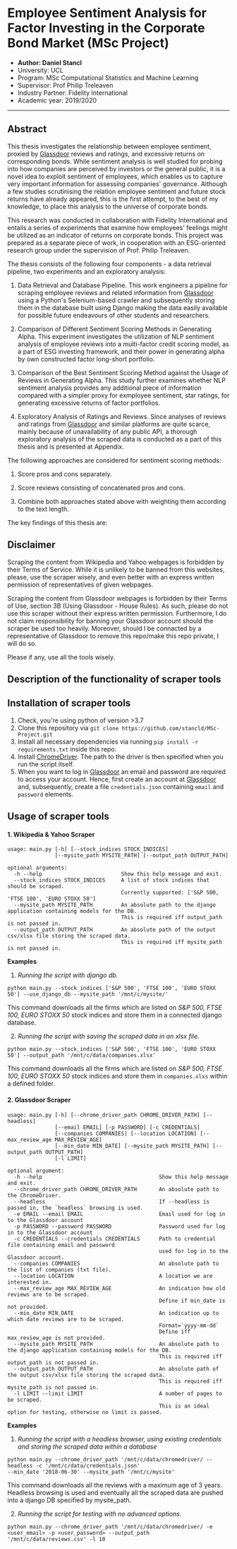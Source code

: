 # Employee Sentiment Analysis for Factor Investing in the Corporate Bond Market (MSc Project)

- **Author: Daniel Stancl**
- University: UCL
- Program: MSc Computational Statistics and Machine Learning
- Supervisor: Prof Philip Treleaven
- Industry Partner: Fidelity International
- Academic year: 2019/2020

<hr>

## Abstract
This thesis investigates the relationship between employee sentiment, proxied by [Glassdoor](https://www.glassdoor.com) reviews and ratings, and excessive returns on corresponding bonds. While sentiment analysis is well studied for probing into how companies are perceived by investors or the general public, it is a novel idea to exploit sentiment of employees, which enables us to capture very important information for assessing companies' governance. Although a few studies scrutinising the relation employee sentiment and future stock returns have already appeared, this is the first attempt, to the best of my knowledge, to place this analysis to the universe of corporate bonds.

This research was conducted in collaboration with Fidelity International and entails a series of experiments that examine how employees' feelings might be utilized as an indicator of returns on corporate bonds. This project was prepared as a separate piece of work, in cooperation with an ESG-oriented research group under the supervision of Prof. Philip Treleaven. 


The thesis consists of the following four components - a data retrieval pipeline, two experiments and an exploratory analysis:

1. Data Retrieval and Database Pipeline. This work engineers a pipeline for scraping employee reviews and related information from [Glassdoor](https://www.glassdoor.com) using a Python's Selenium-based crawler and subsequently storing them in the database built using Django making the data easily available for possible future endeavours of other students and researchers.

2. Comparison of Different Sentiment Scoring Methods in Generating Alpha. This experiment investigates the utilization of NLP sentiment analysis of employee reviews into a multi-factor credit scoring model, as a part of ESG investing framework, and their power in generating alpha by own constructed factor long-short portfolio.

3. Comparison of the Best Sentiment Scoring Method against the Usage of Reviews in Generating Alpha. This study further examines whether NLP sentiment analysis provides any additional piece of information compared with a simpler proxy for exmployee sentiment, star ratings, for generating excessive returns of factor portfolios.

4. Exploratory Analysis of Ratings and Reviews. Since analyses of reviews and ratings from [Glassdoor](https://www.glassdoor.com) and similar platforms are quite scarce, mainly because of unavailability of any public API, a thorough exploratory analysis of the scraped data is conducted as a part of this thesis and is presented at Appendix.

The following approaches are considered for sentiment scoring methods:

1. Score pros and cons separately.
    
2. Score reviews consisting of concatenated pros and cons.
    
3. Combine both approaches stated above with weighting them according to the text length.


The key findings of this thesis are:


## Disclaimer
Scraping the content from Wikipedia and Yahoo webpages is forbidden by their Terms of Service. While it is unlikely to be banned from this websites, please, use the scraper wisely, and even better with an express written permission of representatives of given webpages.

Scraping the content from Glassdoor webpages is forbidden by their Terms of Use, section 3B (Using Glassdoor - House Rules). As such, please do not use this scraper without their express written permission. Furthermore, I do not claim responsibility for banning your Glassdoor account should the scraper be used too heavily. Moreover, should I be connacted by a representative of Glassdoor to remove this repo/make this repo private, I will do so.

Please if any, use all the tools wisely.

## Description of the functionality of scraper tools

## Installation of scraper tools
1. Check, you're using python of version >3.7
2. Clone this repository via `git clone https://github.com/stancld/MSc-Project.git`
3. Install all necessary dependencies via running `pip install -r requirements.txt` inside this repo.
4. Install [ChromeDriver](http://chromedriver.chromium.org/). The path to the driver is then specified when you run the script itself.
5. When you want to log in [Glassdoor](https://www.glassdoor.com/member/home/index.htm) an email and password are required to access your account. Hence, first create an account at [Glassdoor](https://www.glassdoor.com/member/home/index.htm) and, subsequently, create a file `credentials.json` containing `email` and `password` elements.

## Usage of scraper tools
#### 1. Wikipedia & Yahoo Scraper
```
usage: main.py [-h] [--stock_indices STOCK_INDICES]
               [--mysite_path MYSITE_PATH] [--output_path OUTPUT_PATH]

optional arguments:
  -h --help                         Show this help message and exit.
  --stock_indices STOCK_INDICES     A list of stock indices that should be scraped.
                                    Currently supported: ['S&P 500, 'FTSE 100', 'EURO STOXX 50']
  --mysite_path MYSITE_PATH         An absolute path to the django application containing models for the DB.
                                    This is required iff output_path is not passed in.
  --output_path OUTPUT_PATH         An absolute path of the output csv/xlsx file storing the scraped data.
                                    This is required iff mysite_path is not passed in.
```
**Examples**
1. *Running the script with django db.*
```
python main.py --stock_indices ['S&P 500', 'FTSE 100', 'EURO STOXX 50'] --use_django_db --mysite_path '/mnt/c/mysite/'
```
This command downloads all the firms which are listed on *S&P 500, FTSE 100, EURO STOXX 50* stock indices and store them in a connected django database.

2. *Running the script with saving the scraped data in an xlsx file.*
```
python main.py --stock_indices ['S&P 500', 'FTSE 100', 'EURO STOXX 50'] --output_path '/mnt/c/data/companies.xlsx'
```
This command downloads all the firms which are listed on *S&P 500, FTSE 100, EURO STOXX 50* stock indices and store them in `companies.xlxs` within a defined folder.

#### 2. Glassdoor Scraper
```
usage: main.py [-h] [--chrome_driver_path CHROME_DRIVER_PATH] [--headless]
               [--email EMAIL] [-p PASSWORD] [-c CREDENTIALS] 
               [--companies COMPANIES] [--location LOCATION] [--max_review_age MAX_REVIEW_AGE]
               [--min_date MIN_DATE] [--mysite_path MYSITE_PATH] [--output_path OUTPUT_PATH]
               [-l LIMIT]
               
optional argument:
  -h --help                                     Show this help message and exit.
  --chrome_driver_path CHROME_DRIVER_PATH       An absolute path to the ChromeDriver.
  --headless                                    If --headless is passed in, the `headless` browsing is used.
  -e EMAIL --email EMAIL                        Email used for log in to the Glassdoor account
  -p PASSWORD --password PASSWORD               Password used for log in to the Glassdoor account
  -c CREDENTIALS --credentials CREDENTIALS      Path to credential file containing email and password
                                                used for log in to the Glassdoor account.
  --companies COMPANIES                         An absolute path to the list of companies (txt file).
  --location LOCATION                           A location we are interested in.
  --max_review_age MAX_REVIEW_AGE               An indication how old reviews are to be scraped.
                                                Define if min_date is not provided.
  --min_date MIN_DATE                           An indication up to which date reviews are to be scraped.
                                                Format=`yyyy-mm-dd`
                                                Define iff max_review_age is not provided.
  --mysite_path MYSITE_PATH                     An absolute path to the django application containing models for the DB.
                                                This is required iff output_path is not passed in.
  --output_path OUTPUT_PATH                     An absolute path of the output csv/xlsx file storing the scraped data.
                                                This is required iff mysite_path is not passed in.
  -l LIMIT --limit LIMIT                        A number of pages to be scraped.
                                                This is an ideal option for testing, otherwise no limit is passed.
```
**Examples**
1. *Running the script with a headless browser, using existing credentials and storing the scraped data within a database*
```
python main.py --chrome_driver_path '/mnt/c/data/chromedriver/ --headless -c '/mnt/c/data/credentials.json'
--min_date '2018-06-30' --mysite_path '/mnt/c/mysite'
```
This command downloads all the reviews with a maximum age of 3 years. Headless browsing is used and eventually all the scraped data are pushed into a django DB specified by mysite_path.

2. *Running the script for testing with no advanced options.*
```
python main.py --chrome_driver_path '/mnt/c/data/chromedriver/ -e <user_email> -p <user_password> --output_path '/mnt/c/data/reviews.csv' -l 10
```
